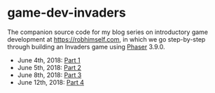 # game-dev-invaders

The companion source code for my blog series on introductory game development at https://robhimself.com, in which we go step-by-step through building an Invaders game using [Phaser](https://phaser.io/) 3.9.0.

- June 4th, 2018: [Part 1](https://robhimself.com/2018-06-04-let-s-make-a-game-invaders-part-1)
- June 5th, 2018: [Part 2](https://robhimself.com/2018-06-05-let-s-make-a-game-invaders-part-2)
- June 8th, 2018: [Part 3](https://robhimself.com/2018-06-08-let-s-make-a-game-invaders-part-3)
- June 12th, 2018: [Part 4](https://robhimself.com/2018-06-12-let-s-make-a-game-invaders-part-4)